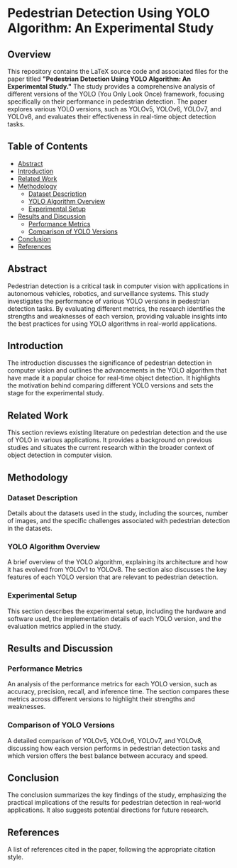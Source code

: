 # Pedestrian Detection Using YOLO Algorithm: An Experimental Study

## Overview

This repository contains the LaTeX source code and associated files for the paper titled **"Pedestrian Detection Using YOLO Algorithm: An Experimental Study."** The study provides a comprehensive analysis of different versions of the YOLO (You Only Look Once) framework, focusing specifically on their performance in pedestrian detection. The paper explores various YOLO versions, such as YOLOv5, YOLOv6, YOLOv7, and YOLOv8, and evaluates their effectiveness in real-time object detection tasks.

## Table of Contents

- [Abstract](#abstract)
- [Introduction](#introduction)
- [Related Work](#related-work)
- [Methodology](#methodology)
  - [Dataset Description](#dataset-description)
  - [YOLO Algorithm Overview](#yolo-algorithm-overview)
  - [Experimental Setup](#experimental-setup)
- [Results and Discussion](#results-and-discussion)
  - [Performance Metrics](#performance-metrics)
  - [Comparison of YOLO Versions](#comparison-of-yolo-versions)
- [Conclusion](#conclusion)
- [References](#references)

## Abstract

Pedestrian detection is a critical task in computer vision with applications in autonomous vehicles, robotics, and surveillance systems. This study investigates the performance of various YOLO versions in pedestrian detection tasks. By evaluating different metrics, the research identifies the strengths and weaknesses of each version, providing valuable insights into the best practices for using YOLO algorithms in real-world applications.

## Introduction

The introduction discusses the significance of pedestrian detection in computer vision and outlines the advancements in the YOLO algorithm that have made it a popular choice for real-time object detection. It highlights the motivation behind comparing different YOLO versions and sets the stage for the experimental study.

## Related Work

This section reviews existing literature on pedestrian detection and the use of YOLO in various applications. It provides a background on previous studies and situates the current research within the broader context of object detection in computer vision.

## Methodology

### Dataset Description

Details about the datasets used in the study, including the sources, number of images, and the specific challenges associated with pedestrian detection in the datasets.

### YOLO Algorithm Overview

A brief overview of the YOLO algorithm, explaining its architecture and how it has evolved from YOLOv1 to YOLOv8. The section also discusses the key features of each YOLO version that are relevant to pedestrian detection.

### Experimental Setup

This section describes the experimental setup, including the hardware and software used, the implementation details of each YOLO version, and the evaluation metrics applied in the study.

## Results and Discussion

### Performance Metrics

An analysis of the performance metrics for each YOLO version, such as accuracy, precision, recall, and inference time. The section compares these metrics across different versions to highlight their strengths and weaknesses.

### Comparison of YOLO Versions

A detailed comparison of YOLOv5, YOLOv6, YOLOv7, and YOLOv8, discussing how each version performs in pedestrian detection tasks and which version offers the best balance between accuracy and speed.

## Conclusion

The conclusion summarizes the key findings of the study, emphasizing the practical implications of the results for pedestrian detection in real-world applications. It also suggests potential directions for future research.

## References

A list of references cited in the paper, following the appropriate citation style.
